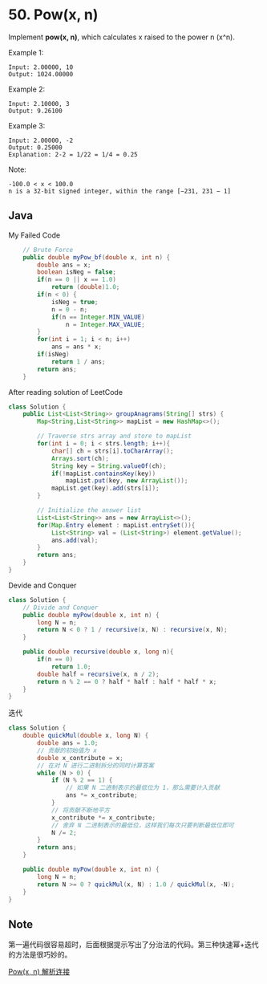 # 50. Pow(x, n)

Implement **pow(x, n)**, which calculates x raised to the power n (x^n).



Example 1:

```
Input: 2.00000, 10
Output: 1024.00000
```

Example 2:

```
Input: 2.10000, 3
Output: 9.26100
```

Example 3:

```
Input: 2.00000, -2
Output: 0.25000
Explanation: 2-2 = 1/22 = 1/4 = 0.25
```

Note:
```
-100.0 < x < 100.0
n is a 32-bit signed integer, within the range [−231, 231 − 1]
```

## Java

My Failed Code
``` java
    // Brute Force
    public double myPow_bf(double x, int n) {
        double ans = x;
        boolean isNeg = false;
        if(n == 0 || x == 1.0)
            return (double)1.0;
        if(n < 0) {
            isNeg = true;
            n = 0 - n;
            if(n == Integer.MIN_VALUE)
                n = Integer.MAX_VALUE;
        }
        for(int i = 1; i < n; i++)
            ans = ans * x;
        if(isNeg)
            return 1 / ans;
        return ans;
    }
```

After reading solution of LeetCode

```java
class Solution {
    public List<List<String>> groupAnagrams(String[] strs) {
        Map<String,List<String>> mapList = new HashMap<>();

        // Traverse strs array and store to mapList
        for(int i = 0; i < strs.length; i++){
            char[] ch = strs[i].toCharArray();
            Arrays.sort(ch);
            String key = String.valueOf(ch);
            if(!mapList.containsKey(key))
                mapList.put(key, new ArrayList());
            mapList.get(key).add(strs[i]);
        }

        // Initialize the answer list
        List<List<String>> ans = new ArrayList<>();
        for(Map.Entry element : mapList.entrySet()){
            List<String> val = (List<String>) element.getValue();
            ans.add(val);
        }
        return ans;
    }
}
```

Devide and Conquer
```java
class Solution {
    // Divide and Conquer
    public double myPow(double x, int n) {
        long N = n;
        return N < 0 ? 1 / recursive(x, N) : recursive(x, N);
    }

    public double recursive(double x, long n){
        if(n == 0)
            return 1.0;
        double half = recursive(x, n / 2);
        return n % 2 == 0 ? half * half : half * half * x;
    }
}
```

迭代
```java
class Solution {
    double quickMul(double x, long N) {
        double ans = 1.0;
        // 贡献的初始值为 x
        double x_contribute = x;
        // 在对 N 进行二进制拆分的同时计算答案
        while (N > 0) {
            if (N % 2 == 1) {
                // 如果 N 二进制表示的最低位为 1，那么需要计入贡献
                ans *= x_contribute;
            }
            // 将贡献不断地平方
            x_contribute *= x_contribute;
            // 舍弃 N 二进制表示的最低位，这样我们每次只要判断最低位即可
            N /= 2;
        }
        return ans;
    }

    public double myPow(double x, int n) {
        long N = n;
        return N >= 0 ? quickMul(x, N) : 1.0 / quickMul(x, -N);
    }
}
```
## Note

第一遍代码很容易超时，后面根据提示写出了分治法的代码。第三种快速幂+迭代的方法是很巧妙的。

[Pow(x, n) 解析连接](https://leetcode-cn.com/problems/powx-n/solution/powx-n-by-leetcode-solution/)

